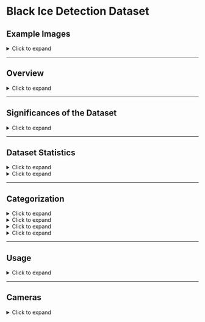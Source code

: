 # Black Ice Detection Dataset

## Example Images
<details>
<summary>Click to expand</summary>

| White | Black | Outdoors |
|---------------|---------------|------------|
| ![White Example](images/white_example.jpg) | ![Black Example](images/black_example.jpg) | ![OD Example](images/OD_example.jpg) |

</details>

---

## Overview
<details>
<summary>Click to expand</summary>

Road safety during winter months remains a critical concern due to the elusive nature of black ice, a thin layer of ice that forms on road surfaces, making it challenging for drivers to identify and navigate safely. In an effort to address this issue, our research team at Cheongshim International Academy (CSIA) has conducted extensive studies on real-time black ice detection utilizing YOLOX, a state-of-the-art object detection algorithm, deployed on drones. As a significant contribution to the research community, we are pleased to share our meticulously curated image dataset, which encapsulates diverse scenarios and conditions representative of real-world black ice occurrences.

</details>

---

## Significances of the Dataset
<details>
<summary>Click to expand</summary>

The significance of this dataset lies in its potential to advance the development of effective black ice detection algorithms. By sharing our dataset with the research community, we aim to facilitate the creation of more accurate and reliable models for real-time detection of black ice using drone technology. The dataset includes annotations in COCO format, providing detailed information about the location and characteristics of black ice instances in each image.

</details>

---

## Dataset Statistics
<details>
<summary>Click to expand</summary>

### Train, Valid, Test Data Distribution
| Dataset | Train | Valid | Test |
|---------|-------|-------|------|
| White   | 413   | 0     | 0    |
| Black   | 814   | 0     | 0    |
| OD      | 1137  | 325   | 162  |

</details>

<details>
<summary>Click to expand</summary>

### Dataset in Numbers
| Metric                              | White   | Black   | OD      |
|-------------------------------------|---------|---------|---------|
| Number of Annotations               | 437     | 2819    | 2417    |
| Average Annotations per Image       | 1.1     | 3.5     | 1.5     |
| Average Proportion of Instance Pixel Area | 3.16%   | 12.37%  | 12.34%  |
| Average Image Brightness            | 149.358 | 123.028 | 56.575  |

</details>

---

## Categorization
<details>
<summary>Click to expand</summary>

In our pursuit of advancing the field of computer vision and contributing to ongoing research endeavors, we proudly introduce three distinct image datasets meticulously curated by our research team. These datasets, categorized as "White," "Black," and "Outdoors (OD)," cater to unique scenarios and are designed to fuel the development of specialized models addressing specific challenges in visual recognition.

</details>

<details>
<summary>Click to expand</summary>

### White Dataset
<details>
<summary>Click to expand</summary>

| Annotations per Image | Annotation Locations in Heatmaps | Pixel Proportion | Brightness Distribution |
|------------------------|------------------------------------|-------------------|--------------------------|
| ![Annotations per Image](images/ObjCount_w.png) | ![Annotation Locations in Heatmaps](images/heatmap_w.png) | ![Pixel Proportion](images/PixelArea_W.png) | ![Brightness Distribution](images/brightness_w.png) |

</details>

<details>
<summary>Click to expand</summary>

#### Composition

This dataset comprises 413 images, each meticulously annotated with an average of 1.1 annotations per image, depicting the unique optical characteristics of black ice.

</details>

<details>
<summary>Click to expand</summary>

#### Properties

The average proportion of instance pixel area is 3.16%, emphasizing the subtlety of the black ice formations. The average image brightness is measured at 149.358.

</details>

<details>
<summary>Click to expand</summary>

#### Capture Environment

The images were taken in controlled indoor laboratory conditions, ensuring consistency and repeatability.

</details>

<details>
<summary>Click to expand</summary>

#### Creation Method

The dataset was generated by cooling asphalt samples in a freezer to temperatures ranging from -4°C to -20°C. Subsequently, 4°C water was sprayed onto the sample surfaces, creating black ice. The dataset captures the optical properties of black ice, showcasing its interaction with light.

</details>

<details>
<summary>Click to expand</summary>

#### Significance

Valuable for highlighting the optical characteristics of black ice, enhancing model accuracy in well-lit scenarios.

</details>

</details>

<details>
<summary>Click to expand</summary>

### Black Dataset
<details>
<summary>Click to expand</summary>

| Annotations per Image | Annotation Locations in Heatmaps | Pixel Proportion | Brightness Distribution |
|------------------------|------------------------------------|-------------------|--------------------------|
| ![Annotations per Image](images/ObjCount_b.png) | ![Annotation Locations in Heatmaps](images/heatmap_b.png) | ![Pixel Proportion](images/PixelArea_B.png) | ![Brightness Distribution](images/brightness_B.png) |

</details>

<details>
<summary>Click to expand</summary>

#### Composition

This dataset comprises 814 images, with a detailed annotation structure averaging 3.5 annotations per image, showcasing the challenges of recognition in low-light conditions.

</details>

<details>
<summary>Click to expand</summary>

#### Properties

The average proportion of instance pixel area is notably higher at 12.37%, reflecting the complex and varied formations of black ice. The average image brightness is measured at 123.028.

</details>

<details>
<summary>Click to expand</summary>

#### Capture Environment

Similar to the White Dataset, images were captured in a controlled indoor laboratory environment. Asphalt pelt was placed under the black iced asphalt pieces to replicate realistic scenarios.

</details>

<details>
<summary>Click to expand</summary>

#### Creation Method

The dataset creation involved the same process of cooling asphalt samples, followed by spraying water to create black ice. To simulate real-world conditions, asphalt pelt was used as a background, and various shapes of black ice were randomly placed in each image.

</details>

<details>
<summary>Click to expand</summary>

#### Significance

Realistic emulation of black ice using backgrounds made up of asphalt pelts, providing essential dark images for robust model training.

</details>

</details>

<details>
<summary>Click to expand</summary>

### Outdoor (OD) Dataset
<details>
<summary>Click to expand</summary>

| Annotations per Image | Annotation Locations in Heatmaps | Pixel Proportion | Brightness Distribution |
|------------------------|------------------------------------|-------------------|--------------------------|
| ![Annotations per Image](images/ObjCount_OD.png) | ![Annotation Locations in Heatmaps](images/heatmap_OD.png) | ![Pixel Proportion](images/PixelArea_OD.png) | ![Brightness Distribution](images/brightness_OD.png) |

</details>

<details>
<summary>Click to expand</summary>

#### Composition

This dataset is the most extensive, consisting of 1624 images, with an average of 1.5 annotations per image, capturing the challenges of recognizing black ice in outdoor winter conditions.

</details>

<details>
<summary>Click to expand</summary>

#### Properties

The average proportion of instance pixel area is 12.34%, mirroring the complexity of real-world outdoor scenarios. The average image brightness is significantly lower at 56.575.

</details>

<details>
<summary>Click to expand</summary>

#### Capture Environment

Unlike the indoor datasets, the OD dataset was captured outdoors in winter conditions where black ice naturally forms.

</details>

<details>
<summary>Click to expand</summary>

#### Creation Method

Black ice was created on the asphalt road of Cheongshim International High School by spraying +4°C water onto the surface. DJI Tello's built-in camera was used for capturing images from various angles, simulating drone-like perspectives. This dataset is designed to closely replicate real-world scenarios, providing a valuable resource for training models for outdoor applications.

</details>

<details>
<summary>Click to expand</summary>

#### Significance

Represents real-world outdoor scenarios, offering a unique perspective for developing models capable of handling diverse and challenging conditions.

</details>

</details>

---

## Usage
<details>
<summary>Click to expand</summary>

- **Download:** The dataset can be freely downloaded from Zenodo using the following DOI: [![DOI](https://zenodo.org/badge/DOI/10.5281/zenodo.10428765.svg)](https://doi.org/10.5281/zenodo.10428765).

</details>

---

## Cameras
<details>
<summary>Click to expand</summary>

- iPhone SE2 (Apple, California)
- iPhone SE3 (Apple, California)
- iPhone 12 (Apple, California)
- iPhone 14 Pro (Apple, California)
- Q9 (LG Electronics, Seoul, Korea)
- V30 (LG Electronics, Seoul, Korea)
- Tello (DJI, ShenZhen, China)

</details>
